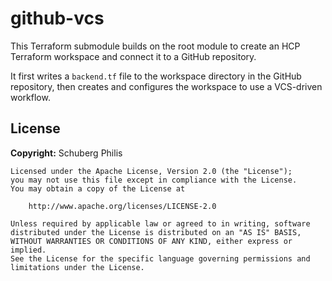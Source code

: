 # github-vcs

This Terraform submodule builds on the root module to create an HCP Terraform workspace and connect it to a GitHub repository.

It first writes a `backend.tf` file to the workspace directory in the GitHub repository, then creates and configures the workspace to use a VCS-driven workflow.

<!-- BEGIN_TF_DOCS -->
<!-- END_TF_DOCS -->

## License

**Copyright:** Schuberg Philis

```
Licensed under the Apache License, Version 2.0 (the "License");
you may not use this file except in compliance with the License.
You may obtain a copy of the License at

    http://www.apache.org/licenses/LICENSE-2.0

Unless required by applicable law or agreed to in writing, software
distributed under the License is distributed on an "AS IS" BASIS,
WITHOUT WARRANTIES OR CONDITIONS OF ANY KIND, either express or implied.
See the License for the specific language governing permissions and
limitations under the License.
```
